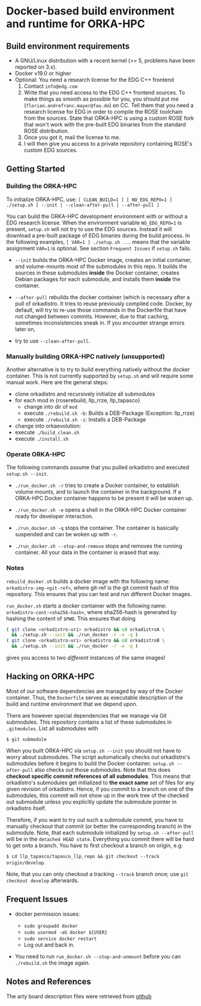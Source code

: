 # Docker-based build environment and runtime for ORKA-HPC

## Build environment requirements

- A GNU/Linux distribution with a recent kernel (>= 5, problems have been reported on 3.x).
- Docker v19.0 or higher
- Optional: You need a research license for the EDG C++ frontend
  1. Contact `info@edg.com`
  2. Write that you need access to the EDG C++ frontend
     sources. To make things as smooth as possible for you,
     you should put me (`florian.andrefranc.mayer@fau.de`) on CC.
     Tell them that you need a research license for EDG in order
     to compile the ROSE toolchain from the sources. State that
     ORKA-HPC is using a custom ROSE fork that won't work with
     the pre-built EDG binaries from the standard ROSE distribution.
  3. Once you got it, mail the license to me.
  4. I will then give you access to a private
     repository containing ROSE's custom EDG sources.

## Getting Started

### Building the ORKA-HPC

To initialize ORKA-HPC, use: 
`[ CLEAN_BUILD=1 ] [ NO_EDG_REPO=1 ] ./setup.sh [ --init | --clean-after-pull | --after-pull ]`

You can build the ORKA-HPC development environment with or without
a EDG research license. When the environment variable
`NO_EDG_REPO=1` is present, `setup.sh` will not try to
use the EDG sources. Instead it will download a pre-built
package of EDG binaries during the build process.
In the following examples, `[ VAR=1 ] ./setup.sh ...` means
that the variable assignment `VAR=1` is optional.
See section `Frequent Issues` if `setup.sh` fails.

- `--init` builds the ORKA-HPC Docker image, creates
  an initial container, and volume-mounts most of the submodules in
  this repo. It builds the sources in these submodules
  **inside** the Docker container, creates Debian packages for
  each submodule, and installs them **inside** the container.

- `--after-pull` rebuilds the docker container (which is
  necessary after a pull of orkadistro.
  It tries to reuse previously compiled code.
  Docker, by default, will try to re-use those commands
  in the Dockerfile that have not changed between commits.
  However, due to that caching, sometimes inconsistencies sneak in.
  If you encounter strange errors later on,
- try to use `--clean-after-pull`.

### Manually building ORKA-HPC natively (unsupported)

Another alternative is to try to build everything natively 
without the docker container. This is not currently supported 
by `setup.sh` and will require some manual work. Here are the general steps:

- clone orkadistro and recursively initialize all submodules
- for each mod in {roserebuild, llp_rrze, llp_tapasco}
  - change into dir of `mod`
  - execute `./rebuild.sh -b`: Builds a DEB-Package (Exception: llp_rrze)
  - execute `./rebuild.sh -i`: Installs a DEB-Package
- change into orkaevolution:
- execute `./build_clean.sh`
- execute `./install.sh`

### Operate ORKA-HPC

The following commands assume that you pulled orkadistro and
executed `setup.sh --init`.

- `./run_docker.sh -r` tries to create a Docker container,
  to establish volume mounts, and to launch the container in the background.
  If a ORKA-HPC Docker container happens to be present it will be woken up.

- `./run_docker.sh -e` opens a shell in the
  ORKA-HPC Docker container ready for developer interaction.

- `./run_docker.sh -q` stops the container. The container is
  basically suspended and can be woken up with `-r`.

- `./run_docker.sh --stop-and-remove` stops and removes the
  running container. All your data in the container is
  erased that way.

### Notes

`rebuild_docker.sh` builds a docker image with the
following name: `orkadistro-img-<git-ref>`, where git-ref
is the git commit hash of this repository. This ensures
that you can test and run different Docker images.

`run_docker.sh` starts a docker container with the
following name: `orkadistro-cont-<sha256-hash>`, where
sha256-hash is generated by hashing the content of 
`$PWD`. This ensures that doing

```bash
( git clone <orkadistro-uri> orkadistro && cd orkadistroA \
  && ./setup.sh --init && ./run_docker -r -e -q )
( git clone <orkadistro-uri> orkadistro && cd orkadistroB \
  && ./setup.sh --init && ./run_docker -r -e -q )
```

gives you access to two _different_ instances of the
same images!

## Hacking on ORKA-HPC

Most of our software dependencies are managed by way of the
Docker container. Thus, the `Dockerfile` serves as executable
description of the build and runtime environment that we
depend upon.

There are however special dependencies that we manage via
Git submodules. This repository contains a list of these
submodules in `.gitmodules`. List all submodules with

`$ git submodule`

When you built ORKA-HPC via `setup.sh --init` you should
not have to worry about submodules. The script automatically
checks out  orkadistro's submodules before it begins to build
the Docker container.
`setup.sh --after-pull` also checks out those submodules.
Note that this does **checkout specific commit references of all submodules**. 
This means that orkadistro's submodules
get initialized to **the exact same** set of files for any given
revision of orkadistro. Hence, if you commit to a branch on one 
of the submodules, this commit will not show up in the work tree 
of the checked out submodule unless you explicitly update the
submodule pointer in orkadistro itself.

Therefore, if you want to try out such a submodule commit, you
have to manually checkout that commit (or better the corresponding branch)
in the submodule. Note, that each submodule initialized by
`setup.sh --after-pull` will be in the `detached HEAD state`. 
Everything you commit there will be hard to get onto a branch.
You have to first checkout a branch on origin, e.g:

`$ cd llp_tapasco/tapasco_llp_repo && git checkout --track origin/develop`.

Note, that you can only checkout a tracking `--track` branch once; use
`git checkout develop` afterwards.

## Frequent Issues

- docker permission issues:
    - `sudo groupadd docker`
    - `sudo usermod -aG docker ${USER}`
    - `sudo service docker restart`
    - Log out and back in.

- You need to run `run_docker.sh --stop-and-unmount` before
  you can `./rebuild.sh` the image again.

## Notes and References

The arty board description files were retrieved from
[github](https://github.com/Digilent/vivado-boards)
